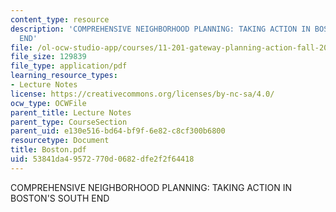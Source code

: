 ```yaml
---
content_type: resource
description: 'COMPREHENSIVE NEIGHBORHOOD PLANNING: TAKING ACTION IN BOSTON''S SOUTH
  END'
file: /ol-ocw-studio-app/courses/11-201-gateway-planning-action-fall-2002/53841da49572770d0682dfe2f2f64418_Boston.pdf
file_size: 129839
file_type: application/pdf
learning_resource_types:
- Lecture Notes
license: https://creativecommons.org/licenses/by-nc-sa/4.0/
ocw_type: OCWFile
parent_title: Lecture Notes
parent_type: CourseSection
parent_uid: e130e516-bd64-bf9f-6e82-c8cf300b6800
resourcetype: Document
title: Boston.pdf
uid: 53841da4-9572-770d-0682-dfe2f2f64418
---
```

COMPREHENSIVE NEIGHBORHOOD PLANNING: TAKING ACTION IN BOSTON'S SOUTH END